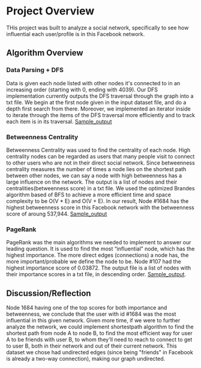 # Project Overview
THis project was built to analyze a social network, specifically to see how influential each user/profile is in this Facebook network.

## Algorithm Overview
### Data Parsing + DFS
Data is given each node listed with other nodes it's connected to in an increasing order (starting with 0, ending with 4039). Our DFS implementation currently outputs the DFS traversal through the graph into a txt file. We begin at the first node given in the input dataset file, and do a depth first search from there. Moreover, we implemented an iterator inside to iterate through the items of the DFS traversal more efficiently and to track each item is in its traversal. [Sample_output](../output/sample_traversal.txt)

### Betweenness Centrality
Betweenness Centrality was used to find the centrality of each node. High centrality nodes can be regarded as users that many people visit to connect to other users who are not in their direct social network. Since betweenness centrality measures the number of times a node lies on the shortest path between other nodes, we can say a node with high betweenness has a large influence on the network. The output is a list of nodes and their centralities(betweenness score) in a txt file. We used the optimized Brandes algorithm based of BFS to achieve a more efficient time and space complexity to be O(V * E) and O(V + E). In our result, Node #1684 has the highest betweenness score in this Facebook network with the betweenness score of aroung 537,944. [Sample_output](../output/sample_betweenness.txt)

### PageRank
PageRank was the main algorithms we needed to implement to answer our leading question. It is used to find the most “influential” node, which has the highest importance. The more direct edges (connections) a node has, the more important/probable we define the node to be. Node #107 had the highest importance score of 0.03872. The output file is a list of nodes with their importance scores in a txt file, in descending order. [Sample_output](../output/sample_pagerank.txt). 

## Discussion/Reflection
Node 1684 having one of the top scores for both importance and betweenness, we conclude that the user with id #1684 was the most influential in this given network. Given more time, if we were to further analyze the network, we could implement shortestpath algorithm to find the shortest path from node A to node B, to find the most efficient way for user A to be friends with user B, to whom they'll need to reach to connect to get to user B, both in their network and out of their current network. This dataset we chose had undirected edges (since being "friends" in Facebook is already a two-way connection), making our graph undirected. 
